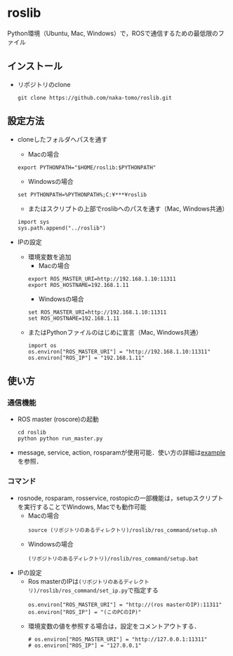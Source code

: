 # roslib

Python環境（Ubuntu, Mac, Windows）で，ROSで通信するための最低限のファイル

## インストール
- リポジトリのclone
  ```
  git clone https://github.com/naka-tomo/roslib.git
  ```

## 設定方法
- cloneしたフォルダへパスを通す
  - Macの場合
  ```
  export PYTHONPATH="$HOME/roslib:$PYTHONPATH"
  ```
  - Windowsの場合
  ```
  set PYTHONPATH=%PYTHONPATH%;C:¥***¥roslib
  ```
  - またはスクリプトの上部でroslibへのパスを通す（Mac, Windows共通）
  ```
  import sys
  sys.path.append("../roslib")
  ```

- IPの設定
  - 環境変数を追加  
    - Macの場合
    ```
    export ROS_MASTER_URI=http://192.168.1.10:11311
    export ROS_HOSTNAME=192.168.1.11
    ```
    - Windowsの場合
    ```
    set ROS_MASTER_URI=http://192.168.1.10:11311
    set ROS_HOSTNAME=192.168.1.11
    ```
  - またはPythonファイルのはじめに宣言（Mac, Windows共通）
    ```
    import os
    os.environ["ROS_MASTER_URI"] = "http://192.168.1.10:11311"
    os.environ["ROS_IP"] = "192.168.1.11"
    ```

## 使い方
### 通信機能
- ROS master (roscore)の起動
  ```
  cd roslib
  python python run_master.py
  ```
  
- message, service, action, rosparamが使用可能．使い方の詳細は[example](example)を参照．

### コマンド
- rosnode, rosparam, rosservice, rostopicの一部機能は，setupスクリプトを実行することでWindows, Macでも動作可能
  - Macの場合
    ```
    source (リポジトリのあるディレクトリ)/roslib/ros_command/setup.sh
    ```
  - Windowsの場合
    ```
    (リポジトリのあるディレクトリ)/roslib/ros_command/setup.bat
    ```
- IPの設定
  - Ros masterのIPは`(リポジトリのあるディレクトリ)/roslib/ros_command/set_ip.py`で指定する
    ```
    os.environ["ROS_MASTER_URI"] = "http://(ros masterのIP):11311"
    os.environ["ROS_IP"] = "(このPCのIP)"
    ```
  - 環境変数の値を参照する場合は，設定をコメントアウトする．
    ```
    # os.environ["ROS_MASTER_URI"] = "http://127.0.0.1:11311"
    # os.environ["ROS_IP"] = "127.0.0.1"
    ```
